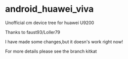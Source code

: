 android_huawei_viva
===================

Unofficial cm device tree for huawei U9200 

Thanks to faust93/Loller79

I have made some changes,but it doesn's work right now!

For more details please see the branch kitkat
